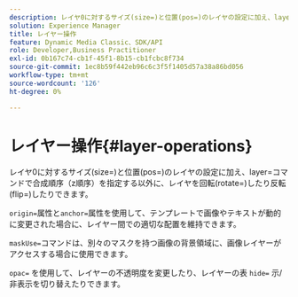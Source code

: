 ```yaml
---
description: レイヤ0に対するサイズ(size=)と位置(pos=)のレイヤの設定に加え、layer=コマンドで合成順序（z順序）を指定する以外に、レイヤを回転(rotate=)したり反転(flip=)したりできます。
solution: Experience Manager
title: レイヤー操作
feature: Dynamic Media Classic、SDK/API
role: Developer,Business Practitioner
exl-id: 0b167c74-cb1f-45f1-8b15-cb1fcbc8f734
source-git-commit: 1ec8b59f442eb96c6c3f5f1405d57a38a86bd056
workflow-type: tm+mt
source-wordcount: '126'
ht-degree: 0%

---
```


# レイヤー操作{#layer-operations}

レイヤ0に対するサイズ(size=)と位置(pos=)のレイヤの設定に加え、layer=コマンドで合成順序（z順序）を指定する以外に、レイヤを回転(rotate=)したり反転(flip=)したりできます。

`origin=`属性と`anchor=`属性を使用して、テンプレートで画像やテキストが動的に変更された場合に、レイヤー間での適切な配置を維持できます。

`maskUse=`コマンドは、別々のマスクを持つ画像の背景領域に、画像レイヤーがアクセスする場合に使用できます。

`opac=` を使用して、レイヤーの不透明度を変更したり、レイヤーの表 `hide=` 示/非表示を切り替えたりできます。
